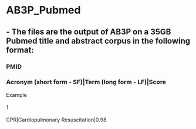 # AB3P_Pubmed
## - The files are the output of AB3P on a 35GB Pubmed title and abstract corpus in the following format:
### PMID
###   Acronym (short form - SF)|Term (long form - LF)|Score
Example</br></br>
1</br>
</br>
CPR|Cardiopulmonary Resuscitation|0.98</br>


